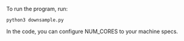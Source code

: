 To run the program, run:

```
python3 downsample.py
```

In the code, you can configure NUM_CORES to your machine specs.
